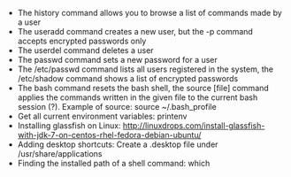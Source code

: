 - The history command allows you to browse a list of commands made by a user
- The useradd command creates a new user, but the -p command accepts encrypted passwords only
- The userdel command deletes a user
- The passwd command sets a new password for a user
- The /etc/passwd command lists all users registered in the system, the /etc/shadow command shows a list of encrypted passwords
- The bash command resets the bash shell, the source [file] command applies the commands written in the given file to the current bash session (?). Example of source: source ~/.bash_profile
- Get all current environment variables: printenv
- Installing glassfish on Linux: http://linuxdrops.com/install-glassfish-with-jdk-7-on-centos-rhel-fedora-debian-ubuntu/
- Adding desktop shortcuts: Create a .desktop file under /usr/share/applications
- Finding the installed path of a shell command: which <command>